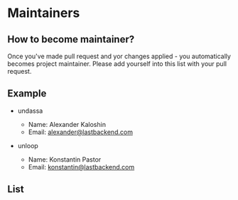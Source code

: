 # Maintainers

## How to become maintainer?

Once you've made pull request and yor changes applied - you automatically becomes project maintainer.
Please add yourself into this list with your pull request.

## Example

- undassa
    - Name: Alexander Kaloshin
    - Email: alexander@lastbackend.com

- unloop
    - Name: Konstantin Pastor
    - Email: konstantin@lastbackend.com

## List


